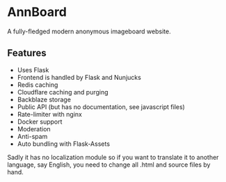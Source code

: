 # AnnBoard
A fully-fledged modern anonymous imageboard website.

## Features
- Uses Flask
- Frontend is handled by Flask and Nunjucks
- Redis caching
- Cloudflare caching and purging
- Backblaze storage
- Public API (but has no documentation, see javascript files)
- Rate-limiter with nginx
- Docker support
- Moderation
- Anti-spam
- Auto bundling with Flask-Assets

Sadly it has no localization module so if you want to translate it to another language, say English, you need to change all .html and source files by hand.
